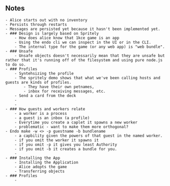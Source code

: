 ## Notes
	- Alice starts out with no inventory
	- Persists through restarts
	- Messages are persisted yet because it hasn't been implemented yet.
	- ### Design is largely based on Spritely
		- How does alice know that 1kce game is an app
		- Using the endo cli we can inspect in the UI or in the CLI.
		- The internal type for the game (or any web app) is "web bundle".
	- ### Unsafe
		- Unsafe objects doesn't necessarily mean that they are unsafe but rather that it's running off of the filesystem and using pure node.js to do so.
	- ### Profiles
		- Syntehsizing the profile
		- The spritely demo shows that what we've been calling hosts and guests are kinds of profiles.
			- They have their own petnames,
			- inbox for receiving messages, etc.
		- Send a card from the deck
		-
		-
	- ### How guests and workers relate
		- a worker is a process
		- a guest is an inbox (a profile)
		- Everytime you create a caplet it spawns a new worker
		- problematic - want to make them more orthogonal?
	- Endo make -w <> -p guestname -b bundlename
		- a capbility given the powers of that guest in the named worker.
		- if you omit the worker it spawns it
		- if you omit -p it gives you least Authority
		- if you omit -b it creates a bundle for you.
		-
	- ### Installing the App
		- Installing the Application
		- Alice adopts the game
		- Transferring objects
	- ### Profiles
		-